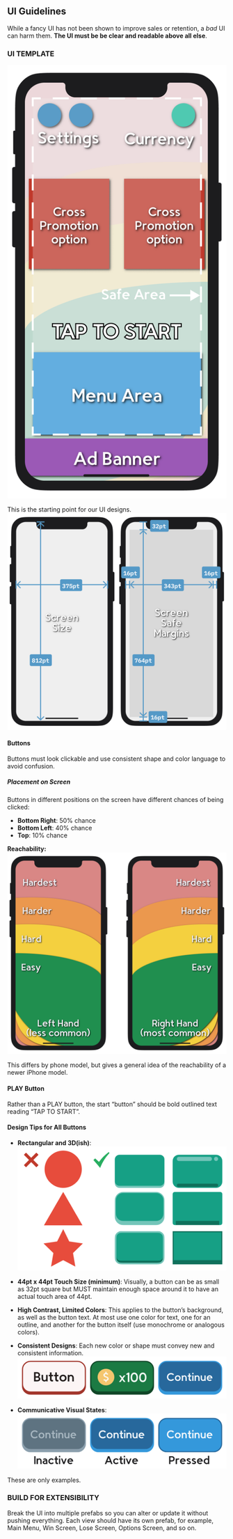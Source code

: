## UI Guidelines

While a fancy UI has not been shown to improve sales or retention, a _bad_ UI can harm them. 
**The UI must be be clear and readable above all else**.

### UI TEMPLATE

![](_attachments/UI_template.png)

This is the starting point for our UI designs.
![](_attachments/iPhone_Screen_size.png)

#### Buttons

Buttons must look clickable and use consistent shape and color language to avoid confusion.

##### Placement on Screen

Buttons in different positions on the screen have different chances of being clicked:

- **Bottom Right**: 50% chance
- **Bottom Left**: 40% chance
- **Top**: 10% chance

**Reachability:**
![](_attachments/reachability.png)

This differs by phone model, but gives a general idea of the reachability of a newer iPhone model.

#### PLAY Button

Rather than a PLAY button, the start “button” should be bold outlined text reading “TAP TO START”.

#### Design Tips for All Buttons

- **Rectangular and 3D(ish)**:
    ![](_attachments/Button_shapes.png)

- **44pt x 44pt Touch Size (minimum)**: Visually, a button can be as small as 32pt square but MUST maintain enough space around it to have an actual touch area of 44pt.
- **High Contrast, Limited Colors**: This applies to the button’s background, as well as the button text. At most use one color for text, one for an outline, and another for the button itself (use monochrome or analogous colors).
- **Consistent Designs**: Each new color or shape must convey new and consistent information.
    ![](_attachments/button_types.png)

- **Communicative Visual States**:
    ![](_attachments/button_colors.png)

These are only examples.

### BUILD FOR EXTENSIBILITY

Break the UI into multiple prefabs so you can alter or update it without pushing everything. 
Each view should have its own prefab, for example, Main Menu, Win Screen, Lose Screen, Options Screen, and so on.